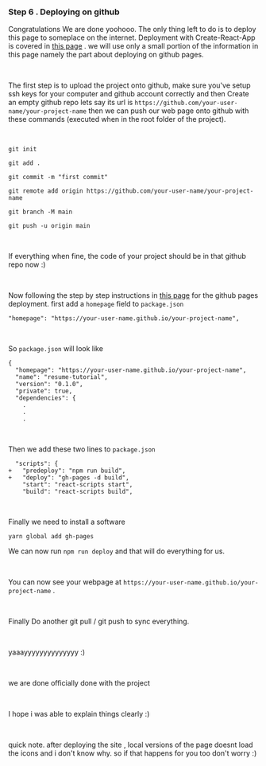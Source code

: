 ### Step 6 . Deploying on github

Congratulations We are done yoohooo. The only thing left to do is to deploy this page to someplace on the internet. Deployment with Create-React-App is covered in [this page](https://create-react-app.dev/docs/deployment/) . we will use only a small portion of the information in this page namely the part about deploying on github pages.

<br />

The first step is to upload the project onto github, make sure you've setup ssh keys for your computer and github account correctly and then Create an empty github repo lets say its url is `https://github.com/your-user-name/your-project-name` then we can push our web page onto github with these commands (executed when in the root folder of the project).

<br />

`git init`

`git add .`

`git commit -m "first commit"`

`git remote add origin https://github.com/your-user-name/your-project-name`

`git branch -M main`

`git push -u origin main`

<br />

If everything when fine, the code of your project should be in that github repo now :)

<br />

Now following the step by step instructions in [this page](https://create-react-app.dev/docs/deployment/) for the github pages deployment. first add a `homepage` field to `package.json`

` "homepage": "https://your-user-name.github.io/your-project-name", `

<br />

So `package.json` will look like

```
{
  "homepage": "https://your-user-name.github.io/your-project-name",
  "name": "resume-tutorial",
  "version": "0.1.0",
  "private": true,
  "dependencies": {
    .
    .
    .

```

<br />

Then we add these two lines to `package.json`

```
  "scripts": {
+   "predeploy": "npm run build",
+   "deploy": "gh-pages -d build",
    "start": "react-scripts start",
    "build": "react-scripts build",

```

<br />

Finally we need to install a software

`yarn global add gh-pages`

We can now run `npm run deploy` and that will do everything for us.

<br />

You can now see your webpage at `https://your-user-name.github.io/your-project-name` .

<br />

Finally Do another git pull / git push to sync everything.

<br />

yaaayyyyyyyyyyyyyy :)

<br />

we are done officially done with the project

<br />

I hope i was able to explain things clearly :) 

<br />

quick note. after deploying the site , local versions of the page doesnt load the icons and i don't know why. so if that happens for you too don't worry :)

<br />




